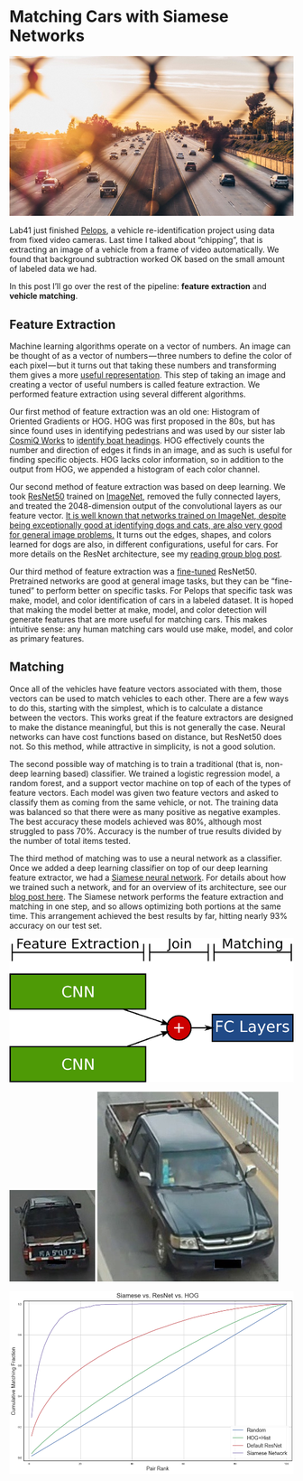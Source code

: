 # Matching Cars with Siamese Networks

![image showing cars on a street](images/matching-cars-1.jpeg)

Lab41 just finished [Pelops](https://github.com/Lab41/pelops), a vehicle re-identification project using data from fixed video cameras. Last time I talked about “chipping”, that is extracting an image of a vehicle from a frame of video automatically. We found that background subtraction worked OK based on the small amount of labeled data we had.

In this post I’ll go over the rest of the pipeline: **feature extraction** and **vehicle matching**.

## Feature Extraction
Machine learning algorithms operate on a vector of numbers. An image can be thought of as a vector of numbers — three numbers to define the color of each pixel — but it turns out that taking these numbers and transforming them gives a more [useful representation](https://en.wikipedia.org/wiki/Visual_descriptor). This step of taking an image and creating a vector of useful numbers is called feature extraction. We performed feature extraction using several different algorithms.

Our first method of feature extraction was an old one: Histogram of Oriented Gradients or HOG. HOG was first proposed in the 80s, but has since found uses in identifying pedestrians and was used by our sister lab [CosmiQ Works](https://medium.com/the-downlinq) to [identify boat headings](https://medium.com/the-downlinq/histogram-of-oriented-gradients-hog-heading-classification-a92d1cf5b3cc). HOG effectively counts the number and direction of edges it finds in an image, and as such is useful for finding specific objects. HOG lacks color information, so in addition to the output from HOG, we appended a histogram of each color channel.

Our second method of feature extraction was based on deep learning. We took [ResNet50](https://arxiv.org/abs/1512.03385) trained on [ImageNet](http://www.image-net.org/), removed the fully connected layers, and treated the 2048-dimension output of the convolutional layers as our feature vector. [It is well known that networks trained on ImageNet, despite being exceptionally good at identifying dogs and cats, are also very good for general image problems.](https://cs231n.github.io/transfer-learning/) It turns out the edges, shapes, and colors learned for dogs are also, in different configurations, useful for cars. For more details on the ResNet architecture, see my [reading group blog post](https://gab41.lab41.org/lab41-reading-group-deep-residual-learning-for-image-recognition-ffeb94745a1f).

Our third method of feature extraction was a [fine-tuned](https://cs231n.github.io/transfer-learning/) ResNet50. Pretrained networks are good at general image tasks, but they can be “fine-tuned” to perform better on specific tasks. For Pelops that specific task was make, model, and color identification of cars in a labeled dataset. It is hoped that making the model better at make, model, and color detection will generate features that are more useful for matching cars. This makes intuitive sense: any human matching cars would use make, model, and color as primary features.

## Matching
Once all of the vehicles have feature vectors associated with them, those vectors can be used to match vehicles to each other. There are a few ways to do this, starting with the simplest, which is to calculate a distance between the vectors. This works great if the feature extractors are designed to make the distance meaningful, but this is not generally the case. Neural networks can have cost functions based on distance, but ResNet50 does not. So this method, while attractive in simplicity, is not a good solution.

The second possible way of matching is to train a traditional (that is, non-deep learning based) classifier. We trained a logistic regression model, a random forest, and a support vector machine on top of each of the types of feature vectors. Each model was given two feature vectors and asked to classify them as coming from the same vehicle, or not. The training data was balanced so that there were as many positive as negative examples. The best accuracy these models achieved was 80%, although most struggled to pass 70%. Accuracy is the number of true results divided by the number of total items tested.

The third method of matching was to use a neural network as a classifier. Once we added a deep learning classifier on top of our deep learning feature extractor, we had a [Siamese neural network](http://papers.nips.cc/paper/769-signature-verification-using-a-siamese-time-delay-neural-network.pdf). For details about how we trained such a network, and for an overview of its architecture, see our [blog post here](https://gab41.lab41.org/tl-dr-turn-static-portions-of-your-network-into-a-lookup-table-numerically-rank-your-architectures-46cc7750cad6). The Siamese network performs the feature extraction and matching in one step, and so allows optimizing both portions at the same time. This arrangement achieved the best results by far, hitting nearly 93% accuracy on our test set.

![A cartoon of our Siamese network architecture. The two convolutional blocks (CNN) output vectors which are joined together and then passed through a set of fully connected (FC) layers for classification.](images/matching-cars-2.png)

![Two example images from VeRi showing the same truck passing two different cameras.](images/matching-cars-3.jpeg) ![](images/matching-cars-3b.jpeg)

![Comparison of three matching methods with a random baseline using a cumulative matching curve.](images/matching-cars-4.png)
